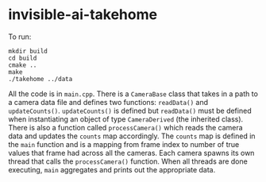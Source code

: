# invisible-ai-takehome

To run:

```
mkdir build
cd build
cmake ..
make
./takehome ../data
```

All the code is in `main.cpp`. There is a `CameraBase` class that takes in a path to a camera data file and defines two functions: `readData()` and `updateCounts()`. `updateCounts()` is defined but `readData()` must be defined when instantiating an object of type `CameraDerived` (the inherited class). There is also a function called `processCamera()` which reads the camera data and updates the `counts` map accordingly. The `counts` map is defined in the `main` function and is a mapping from frame index to number of true values that frame had across all the cameras. Each camera spawns its own thread that calls the `processCamera()` function. When all threads are done executing, `main` aggregates and prints out the appropriate data.

